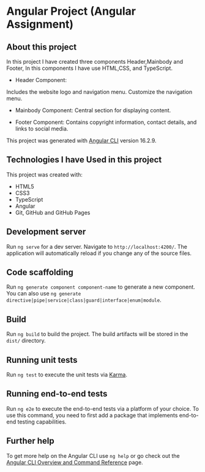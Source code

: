 #  Angular Project (Angular Assignment)

## About this project

In this project I have created three components Header,Mainbody and Footer, In this components I have use HTML,CSS, and TypeScript.
- Header Component:

Includes the website logo and navigation menu.
Customize the navigation menu.

- Mainbody Component:
Central section for displaying content.

- Footer Component:
Contains copyright information, contact details, and links to social media.

This project was generated with [Angular CLI](https://github.com/angular/angular-cli) version 16.2.9.

## Technologies I have Used in this project

This project was created with:

- HTML5
- CSS3
- TypeScript
- Angular
- Git, GitHub and GitHub Pages


## Development server

Run `ng serve` for a dev server. Navigate to `http://localhost:4200/`. The application will automatically reload if you change any of the source files.

## Code scaffolding

Run `ng generate component component-name` to generate a new component. You can also use `ng generate directive|pipe|service|class|guard|interface|enum|module`.

## Build

Run `ng build` to build the project. The build artifacts will be stored in the `dist/` directory.

## Running unit tests

Run `ng test` to execute the unit tests via [Karma](https://karma-runner.github.io).

## Running end-to-end tests

Run `ng e2e` to execute the end-to-end tests via a platform of your choice. To use this command, you need to first add a package that implements end-to-end testing capabilities.

## Further help

To get more help on the Angular CLI use `ng help` or go check out the [Angular CLI Overview and Command Reference](https://angular.io/cli) page.
